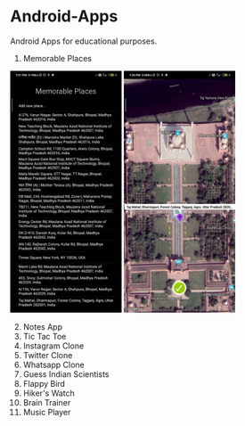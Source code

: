 # Android-Apps
Android Apps for educational purposes.

1. Memorable Places
<img src="Screenshots/Memorable%20Places%201.jpg" width="200">
<img src="Screenshots/Memorable%20Places%202.jpg" width="200">

2. Notes App
3. Tic Tac Toe
4. Instagram Clone
5. Twitter Clone
6. Whatsapp Clone
7. Guess Indian Scientists
8. Flappy Bird
9. Hiker's Watch
10. Brain Trainer
11. Music Player
